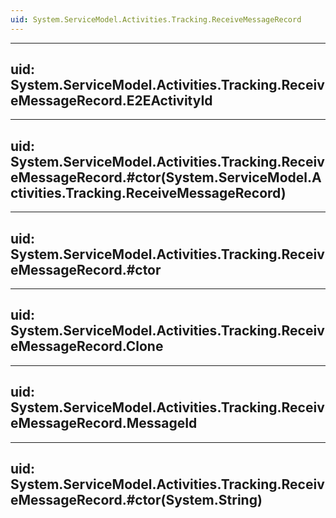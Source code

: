 ```yaml
---
uid: System.ServiceModel.Activities.Tracking.ReceiveMessageRecord
---
```


---
uid: System.ServiceModel.Activities.Tracking.ReceiveMessageRecord.E2EActivityId
---

---
uid: System.ServiceModel.Activities.Tracking.ReceiveMessageRecord.#ctor(System.ServiceModel.Activities.Tracking.ReceiveMessageRecord)
---

---
uid: System.ServiceModel.Activities.Tracking.ReceiveMessageRecord.#ctor
---

---
uid: System.ServiceModel.Activities.Tracking.ReceiveMessageRecord.Clone
---

---
uid: System.ServiceModel.Activities.Tracking.ReceiveMessageRecord.MessageId
---

---
uid: System.ServiceModel.Activities.Tracking.ReceiveMessageRecord.#ctor(System.String)
---
